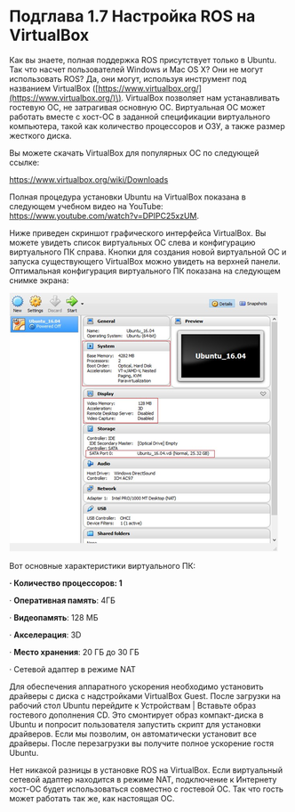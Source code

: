 # Подглава 1.7 Настройка ROS на VirtualBox


  
Как вы знаете, полная поддержка ROS присутствует только в Ubuntu. Так что насчет пользователей Windows и Mac OS X? Они не могут использовать ROS? Да, они могут, используя инструмент под названием VirtualBox \([https://www.virtualbox.org/](https://www.virtualbox.org/)\). VirtualBox позволяет нам устанавливать гостевую ОС, не затрагивая основную ОС. Виртуальная ОС может работать вместе с хост-ОС в заданной спецификации виртуального компьютера, такой как количество процессоров и ОЗУ, а также размер жесткого диска.  


Вы можете скачать VirtualBox для популярных ОС по следующей ссылке:

https://www.virtualbox.org/wiki/Downloads

Полная процедура установки Ubuntu на VirtualBox показана в следующем учебном видео на YouTube: https://www.youtube.com/watch?v=DPIPC25xzUM.

Ниже приведен скриншот графического интерфейса VirtualBox. Вы можете увидеть список виртуальных ОС слева и конфигурацию виртуального ПК справа. Кнопки для создания новой виртуальной ОС и запуска существующего VirtualBox можно увидеть на верхней панели. Оптимальная конфигурация виртуального ПК показана на следующем снимке экрана:

![&#x420;&#x438;&#x441;&#x443;&#x43D;&#x43E;&#x43A; 18: &#x41A;&#x43E;&#x43D;&#x444;&#x438;&#x433;&#x443;&#x440;&#x430;&#x446;&#x438;&#x44F; VirtualBox](../.gitbook/assets/image%20%2850%29.png)

Вот основные характеристики виртуального ПК:

**·         Количество процессоров: 1**

·         **Оперативная память**: 4ГБ

·         **Видеопамять**: 128 МБ

·         **Акселерация**: 3D

·         **Место хранения**: 20 ГБ до 30 ГБ

·         Сетевой адаптер в режиме NAT

Для обеспечения аппаратного ускорения необходимо установить драйверы с диска с надстройками VirtualBox Guest. После загрузки на рабочий стол Ubuntu перейдите к Устройствам \| Вставьте образ гостевого дополнения CD. Это смонтирует образ компакт-диска в Ubuntu и попросит пользователя запустить скрипт для установки драйверов. Если мы позволим, он автоматически установит все драйверы. После перезагрузки вы получите полное ускорение гостя Ubuntu.

Нет никакой разницы в установке ROS на VirtualBox. Если виртуальный сетевой адаптер находится в режиме NAT, подключение к Интернету хост-ОС будет использоваться совместно с гостевой ОС. Так что гость может работать так же, как настоящая ОС.

